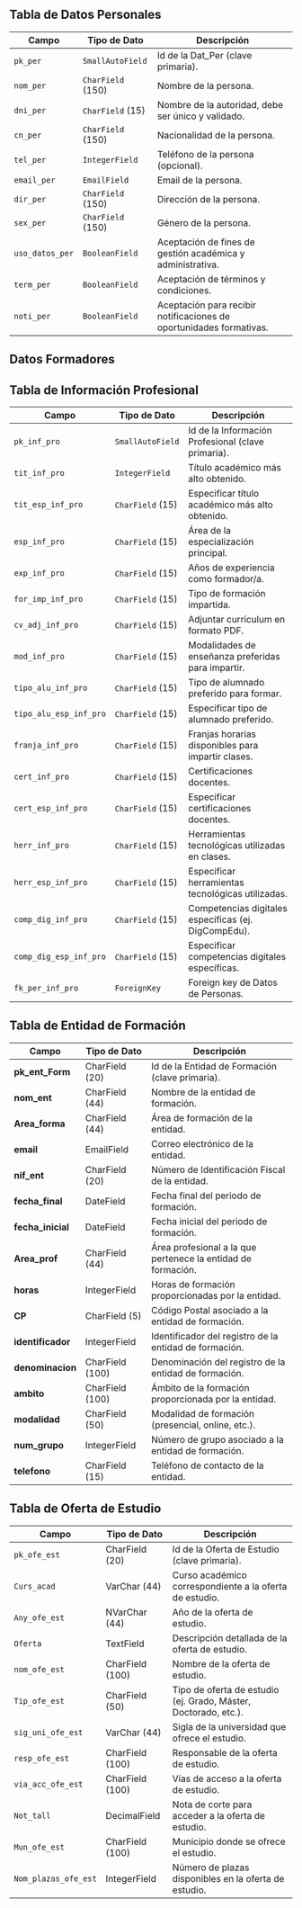 

## Tabla de Datos Personales

| Campo            | Tipo de Dato        | Descripción                                                                                 |
|------------------|---------------------|---------------------------------------------------------------------------------------------|
| `pk_per`         | `SmallAutoField`    | Id de la Dat_Per (clave primaria).                                                          |
| `nom_per`        | `CharField` (150)   | Nombre de la persona.                                                                       |
| `dni_per`        | `CharField` (15)    | Nombre de la autoridad, debe ser único y validado.                                          |
| `cn_per`         | `CharField` (150)   | Nacionalidad de la persona.                                                                 |
| `tel_per`        | `IntegerField`      | Teléfono de la persona (opcional).                                                          |
| `email_per`      | `EmailField`        | Email de la persona.                                                                        |
| `dir_per`        | `CharField` (150)   | Dirección de la persona.                                                                    |
| `sex_per`        | `CharField` (150)   | Género de la persona.                                                                       |
| `uso_datos_per`  | `BooleanField`      | Aceptación de fines de gestión académica y administrativa.                                  |
| `term_per`       | `BooleanField`      | Aceptación de términos y condiciones.                                                       |
| `noti_per`       | `BooleanField`      | Aceptación para recibir notificaciones de oportunidades formativas.                         |



## Datos Formadores
## Tabla de Información Profesional

| Campo                     | Tipo de Dato       | Descripción                                                                                     |
|---------------------------|--------------------|-------------------------------------------------------------------------------------------------|
| `pk_inf_pro`              | `SmallAutoField`   | Id de la Información Profesional (clave primaria).                                              |
| `tit_inf_pro`             | `IntegerField`     | Título académico más alto obtenido.                                                             |
| `tit_esp_inf_pro`         | `CharField` (15)   | Especificar título académico más alto obtenido.                                                 |
| `esp_inf_pro`             | `CharField` (15)   | Área de la especialización principal.                                                           |
| `exp_inf_pro`             | `CharField` (15)   | Años de experiencia como formador/a.                                                            |
| `for_imp_inf_pro`         | `CharField` (15)   | Tipo de formación impartida.                                                                    |
| `cv_adj_inf_pro`          | `CharField` (15)   | Adjuntar currículum en formato PDF.                                                             |
| `mod_inf_pro`             | `CharField` (15)   | Modalidades de enseñanza preferidas para impartir.                                              |
| `tipo_alu_inf_pro`        | `CharField` (15)   | Tipo de alumnado preferido para formar.                                                         |
| `tipo_alu_esp_inf_pro`    | `CharField` (15)   | Especificar tipo de alumnado preferido.                                                         |
| `franja_inf_pro`          | `CharField` (15)   | Franjas horarias disponibles para impartir clases.                                              |
| `cert_inf_pro`            | `CharField` (15)   | Certificaciones docentes.                                                                       |
| `cert_esp_inf_pro`        | `CharField` (15)   | Especificar certificaciones docentes.                                                           |
| `herr_inf_pro`            | `CharField` (15)   | Herramientas tecnológicas utilizadas en clases.                                                 |
| `herr_esp_inf_pro`        | `CharField` (15)   | Especificar herramientas tecnológicas utilizadas.                                               |
| `comp_dig_inf_pro`        | `CharField` (15)   | Competencias digitales específicas (ej. DigCompEdu).                                            |
| `comp_dig_esp_inf_pro`    | `CharField` (15)   | Especificar competencias digitales específicas.                                                 |
| `fk_per_inf_pro`          | `ForeignKey`       | Foreign key de Datos de Personas.                                                               |


   ## Tabla de Entidad de Formación

| Campo                | Tipo de Dato      | Descripción                                                                              |
|----------------------|-------------------|------------------------------------------------------------------------------------------|
| **pk_ent_Form**        | CharField (20)  | Id de la Entidad de Formación (clave primaria). |
| **nom_ent**            | CharField (44)  | Nombre de la entidad de formación.                                                       |
| **Area_forma**         | CharField (44)  | Área de formación de la entidad.                                                         |
| **email**             | EmailField       | Correo electrónico de la entidad.                                                        |
| **nif_ent**            | CharField (20)  | Número de Identificación Fiscal de la entidad.                                           |
| **fecha_final**        | DateField       | Fecha final del periodo de formación.                                                    |
| **fecha_inicial**      | DateField       | Fecha inicial del periodo de formación.                                                  |
| **Area_prof**          | CharField (44)  | Área profesional a la que pertenece la entidad de formación.                             |
| **horas**              | IntegerField    | Horas de formación proporcionadas por la entidad.                                        |
| **CP**                 | CharField (5)   | Código Postal asociado a la entidad de formación.                                        |
| **identificador**      | IntegerField    | Identificador del registro de la entidad de formación.                                   |
| **denominacion**       | CharField (100) | Denominación del registro de la entidad de formación.                                    |
| **ambito**             | CharField (100) | Ámbito de la formación proporcionada por la entidad.                                     |
| **modalidad**          | CharField (50)  | Modalidad de formación (presencial, online, etc.).                                       |
| **num_grupo**          | IntegerField    | Número de grupo asociado a la entidad de formación.                                      |
| **telefono**           | CharField (15)  | Teléfono de contacto de la entidad.


## Tabla de Oferta de Estudio

| Campo               | Tipo de Dato      | Descripción                                                                                |
|---------------------|-------------------|--------------------------------------------------------------------------------------------|
| `pk_ofe_est`        | CharField (20)  | Id de la Oferta de Estudio (clave primaria).                                               |
| `Curs_acad`         | VarChar (44)    | Curso académico correspondiente a la oferta de estudio.                                    |
| `Any_ofe_est`       | NVarChar (44)   | Año de la oferta de estudio.                                                               |
| `Oferta`            | TextField       | Descripción detallada de la oferta de estudio.                                             |
| `nom_ofe_est`       | CharField (100) | Nombre de la oferta de estudio.                                                            |
| `Tip_ofe_est`       | CharField (50)  | Tipo de oferta de estudio (ej. Grado, Máster, Doctorado, etc.).                             |
| `sig_uni_ofe_est`   | VarChar (44)    | Sigla de la universidad que ofrece el estudio.                                             |
| `resp_ofe_est`      | CharField (100) | Responsable de la oferta de estudio.                                                       |
| `via_acc_ofe_est`   | CharField (100) | Vías de acceso a la oferta de estudio.                                                     |
| `Not_tall`          | DecimalField    | Nota de corte para acceder a la oferta de estudio.                                         |
| `Mun_ofe_est`       | CharField (100) | Municipio donde se ofrece el estudio.                                                      |
| `Nom_plazas_ofe_est`| IntegerField    | Número de plazas disponibles en la oferta de estudio.                                      |

